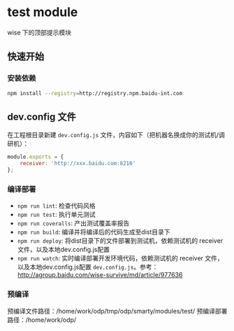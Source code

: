 # test module

wise 下的顶部提示模块

## 快速开始

### 安装依赖

```bash
npm install --registry=http://registry.npm.baidu-int.com
```

## dev.config 文件

在工程根目录新建 `dev.config.js` 文件，内容如下（把机器名换成你的测试机/调研机）：

```javascript
module.exports = {
    receiver: 'http://xxx.baidu.com:8210'
};
```

### 编译部署

* `npm run lint`: 检查代码风格
* `npm run test`: 执行单元测试
* `npm run coveralls`: 产出测试覆盖率报告
* `npm run build`: 编译并将编译后的代码生成至dist目录下
* `npm run deploy`: 将dist目录下的文件部署到测试机，依赖测试机的 receiver 文件，以及本地dev.config.js配置
* `npm run watch`: 实时编译部署开发环境代码，依赖测试机的 receiver 文件，以及本地dev.config.js配置 `dev.config.js`。参考：<http://agroup.baidu.com/wise-survive/md/article/977636>

### 预编译
预编译文件路径：/home/work/odp/tmp/odp/smarty/modules/test/
预编译部署路径：/home/work/odp/

